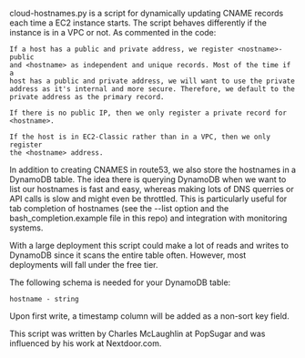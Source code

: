 cloud-hostnames.py is a script for dynamically updating CNAME records each
time a EC2 instance starts.  The script behaves differently if the instance is
in a VPC or not.  As commented in the code:

    If a host has a public and private address, we register <nostname>-public
    and <hostname> as independent and unique records. Most of the time if a
    host has a public and private address, we will want to use the private
    address as it's internal and more secure. Therefore, we default to the
    private address as the primary record.

    If there is no public IP, then we only register a private record for
    <hostname>.

    If the host is in EC2-Classic rather than in a VPC, then we only register
    the <hostname> address.

In addition to creating CNAMES in route53, we also store the hostnames in a
DynamoDB table.  The idea there is querying DynamoDB when we want to list our
hostnames is fast and easy, whereas making lots of DNS querries or API calls
is slow and might even be throttled.  This is particularly useful for
tab completion of hostnames (see the --list option and the
bash_completion.example file in this repo) and integration with monitoring
systems.

With a large deployment this script could make a lot of reads and writes to
DynamoDB since it scans the entire table often.  However, most deployments will
fall under the free tier.

The following schema is needed for your DynamoDB table:

    hostname - string

Upon first write, a timestamp column will be added as a non-sort key field.

This script was written by Charles McLaughlin at PopSugar and was influenced
by his work at Nextdoor.com.
